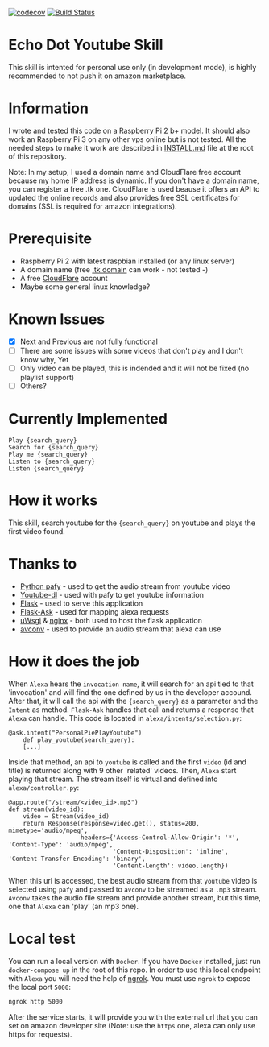 [![codecov](https://codecov.io/gh/bibistroc/alexa_youtube/branch/master/graph/badge.svg)](https://codecov.io/gh/bibistroc/alexa_youtube) [![Build Status](https://travis-ci.org/bibistroc/alexa_youtube.svg?branch=master)](https://travis-ci.org/bibistroc/alexa_youtube)

# Echo Dot Youtube Skill

This skill is intented for personal use only (in development mode), is highly recommended to not push it on amazon marketplace.

# Information

I wrote and tested this code on a Raspberry Pi 2 b+ model. It should also work an Raspberry Pi 3 on any other vps online but is not tested. All the needed steps to make it work are described in [INSTALL.md](http://alexa_youtube.bibistroc.com/INSTALL) file at the root of this repository.

Note: In my setup, I used a domain name and CloudFlare free account because my home IP address is dynamic. If you don't have a domain name, you can register a free .tk one. CloudFlare is used beause it offers an API to updated the online records and also provides free SSL certificates for domains (SSL is required for amazon integrations).

# Prerequisite

- Raspberry Pi 2 with latest raspbian installed (or any linux server)
- A domain name (free [.tk domain](http://www.dot.tk/en/index.html) can work - not tested -)
- A free [CloudFlare](https://www.cloudflare.com/) account
- Maybe some general linux knowledge?

# Known Issues

- [x] Next and Previous are not fully functional
- [ ] There are some issues with some videos that don't play and I don't know why, Yet
- [ ] Only video can be played, this is indended and it will not be fixed (no playlist support)
- [ ] Others?

# Currently Implemented
```
Play {search_query}
Search for {search_query}
Play me {search_query}
Listen to {search_query}
Listen {search_query}
```

# How it works

This skill, search youtube for the `{search_query}` on youtube and plays the first video found.

# Thanks to

- [Python pafy](https://github.com/mps-youtube/pafy) - used to get the audio stream from youtube video
- [Youtube-dl](https://github.com/rg3/youtube-dl/) - used with pafy to get youtube information
- [Flask](https://github.com/pallets/flask) - used to serve this application
- [Flask-Ask](https://github.com/johnwheeler/flask-ask) - used for mapping alexa requests
- [uWsgi](https://github.com/unbit/uwsgi) & [nginx](http://nginx.org/) - both used to host the flask application
- [avconv](https://libav.org/avconv.html) - used to provide an audio stream that alexa can use

# How it does the job

When `Alexa` hears the `invocation name`, it will search for an api tied to that 'invocation' and will find the one defined by us in the developer accound. After that, it will call the api with the `{search_query}` as a parameter and the `Intent` as method.
`Flask-Ask` handles that call and returns a response that `Alexa` can handle. This code is located in `alexa/intents/selection.py`:

```
@ask.intent("PersonalPiePlayYoutube")
    def play_youtube(search_query):
    [...]
```

Inside that method, an api to `youtube` is called and the first `video` (id and title) is returned along with 9 other 'related' videos. Then, `Alexa` start playing that stream. The stream itself is virtual and defined into `alexa/controller.py`:

```
@app.route("/stream/<video_id>.mp3")
def stream(video_id):
    video = Stream(video_id)
    return Response(response=video.get(), status=200, mimetype='audio/mpeg',
                    headers={'Access-Control-Allow-Origin': '*', 'Content-Type': 'audio/mpeg',
                             'Content-Disposition': 'inline', 'Content-Transfer-Encoding': 'binary',
                             'Content-Length': video.length})
```

When this url is accessed, the best audio stream from that `youtube` video is selected using `pafy` and passed to `avconv` to be streamed as a `.mp3` stream. `Avconv` takes the audio file stream and provide another stream, but this time, one that `Alexa` can 'play' (an mp3 one).
 
# Local test

You can run a local version with `Docker`. If you have `Docker` installed, just run `docker-compose up` in the root of this repo. In order to use this local endpoint with `Alexa` you will need the help of [ngrok](https://ngrok.com/).
You must use `ngrok` to expose the local port `5000`:

```sh
ngrok http 5000
```

After the service starts, it will provide you with the external url that you can set on amazon developer site (Note: use the `https` one, alexa can only use https for requests).
